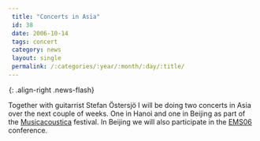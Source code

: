 ```yaml
---
 title: "Concerts in Asia"
 id: 38
 date: 2006-10-14
 tags: concert
 category: news
 layout: single
 permalink: /:categories/:year/:month/:day/:title/
---
```

![image-right](/assets/images/spacer.gif){: .align-right .news-flash}

Together with guitarrist Stefan &Ouml;stersj&ouml; I will be doing two concerts in Asia over the next couple of weeks. One in Hanoi and one in Beijing as part of the <a href="http://cemc.ccom.edu.cn/">Musicacoustica</a> festival. In Beijing we will also participate in the <a href="http://www.ems.dmu.ac.uk/ems06/">EMS06</a> conference.

